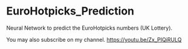 # EuroHotpicks_Prediction
Neural Network to predict the EuroHotpicks numbers (UK Lottery).



You may also subscribe on my channel.
https://youtu.be/Zx_PIQiRULQ
